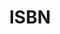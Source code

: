 ---
title: 'ISBN'
field: 'is.identifier.isbn'
slug: 'global-isbn'
description: 'International standard book number'
required: False
module: 'Form'
cluster: 'Global'
policy: 'Free value. Single value only.'
---